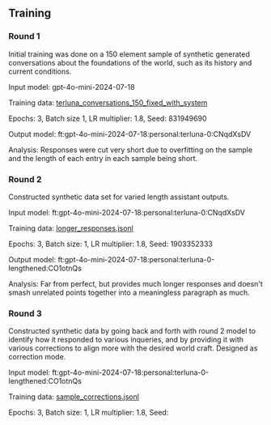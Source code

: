 ## Training

### Round 1

Initial training was done on a 150 element sample of synthetic generated conversations about the foundations of the world, such as its history and current conditions. 

Input model: gpt-4o-mini-2024-07-18

Training data: [terluna_conversations_150_fixed_with_system](training_data/foundation/terluna_conversations_150_fixed_with_system.jsonl)

Epochs: 3, Batch size 1, LR multiplier: 1.8, Seed: 831949690

Output model: ft:gpt-4o-mini-2024-07-18:personal:terluna-0:CNqdXsDV

Analysis: Responses were cut very short due to overfitting on the sample and the length of each entry in each sample being short. 

### Round 2

Constructed synthetic data set for varied length assistant outputs.

Input model: ft:gpt-4o-mini-2024-07-18:personal:terluna-0:CNqdXsDV

Training data: [longer_responses.jsonl](training_data/foundation/longer_responses.jsonl)

Epochs: 3, Batch size: 1, LR multiplier: 1.8, Seed: 1903352333

Output model: ft:gpt-4o-mini-2024-07-18:personal:terluna-0-lengthened:CO1otnQs

Analysis: Far from perfect, but provides much longer responses and doesn't smash unrelated points together into a meaningless paragraph as much.

### Round 3

Constructed synthetic data by going back and forth with round 2 model to identify how it responded to various inqueries, and by providing it with various corrections to align more with the desired world craft. Designed as correction mode.

Input model: ft:gpt-4o-mini-2024-07-18:personal:terluna-0-lengthened:CO1otnQs

Training data: [sample_corrections.jsonl](training_data/foundation/correction_mode/sample_corrections.jsonl)

Epochs: 3, Batch size: 1, LR multiplier: 1.8, Seed: 
